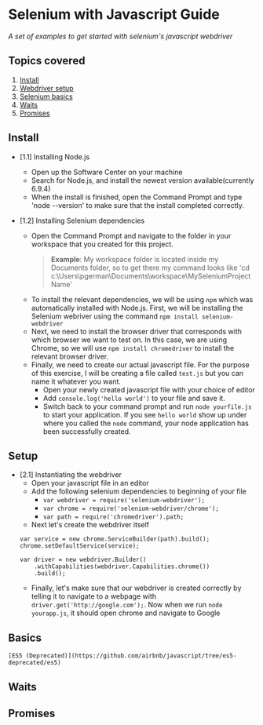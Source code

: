 # Selenium with Javascript Guide

*A set of examples to get started with selenium's javascript webdriver*


## Topics covered

  1. [Install](#install)
  1. [Webdriver setup](#setup)
  1. [Selenium basics](#basics)
  1. [Waits](#waits)
  1. [Promises](#promises)

## Install

- [1.1] Installing Node.js
    - Open up the Software Center on your machine
    - Search for Node.js, and install the newest version available(currently 6.9.4)
    - When the install is finished, open the Command Prompt and type 'node --version' to make sure that the install completed correctly.

- [1.2] Installing Selenium dependencies
    - Open the Command Prompt and navigate to the folder in your workspace that you created for this project.
        > **Example**: My workspace folder is located inside my Documents folder, so to get there my command looks like 'cd c:\Users\pgerman\Documents\workspace\MySeleniumProjectName'
    - To install the relevant dependencies, we will be using `npm` which was automatically installed with Node.js. First, we will be installing the Selenium webriver using the command `npm install selenium-webdriver`
    - Next, we need to install the browser driver that corresponds with which browser we want to test on. In this case, we are using Chrome, so we will use `npm install chromedriver` to install the relevant browser driver.
    - Finally, we need to create our actual javascript file. For the purpose of this exercise, I will be creating a file called `test.js` but you can name it whatever you want. 
        - Open your newly created javascript file with your choice of editor
        - Add `console.log('hello world')` to your file and save it.
        - Switch back to your command prompt and run `node yourfile.js` to start your application. If you see `hello world` show up under where you called the `node` command, your node application has been successfully created.

## Setup

- [2.1] Instantiating the webdriver
    - Open your javascript file in an editor
    - Add the following selenium dependencies to beginning of your file
        - `var webdriver = require('selenium-webdriver');`
        - `var chrome = require('selenium-webdriver/chrome');`
        - `var path = require('chromedriver').path;`
    - Next let's create the webdriver itself
    ```
    var service = new chrome.ServiceBuilder(path).build();
    chrome.setDefaultService(service);

    var driver = new webdriver.Builder()
        .withCapabilities(webdriver.Capabilities.chrome())
        .build();
    ```
    - Finally, let's make sure that our webdriver is created correctly by telling it to navigate to a webpage with `driver.get('http://google.com');`. Now when we run `node yourapp.js`, it should open chrome and navigate to Google

## Basics

    [ES5 (Deprecated)](https://github.com/airbnb/javascript/tree/es5-deprecated/es5)

## Waits

## Promises
